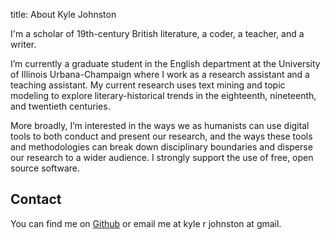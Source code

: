 title: About Kyle Johnston

I'm a scholar of 19th-century British literature, a coder, a teacher, and a writer.  

I’m currently a graduate student in the English department at the University of Illinois Urbana-Champaign where I work as a research assistant and a teaching assistant. My current research uses text mining and topic modeling to explore literary-historical trends in the eighteenth, nineteenth, and twentieth centuries.

More broadly, I’m interested in the ways we as humanists can use digital tools to both conduct and present our research, and the ways these tools and methodologies can break down disciplinary boundaries and disperse our research to a wider audience. I strongly support the use of free, open source software.

Contact
-------

You can find me on [Github](http://github.com/kylerjohnston) or email me at kyle r johnston at gmail.
